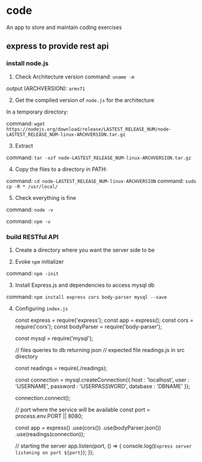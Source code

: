 # code
An app to store and maintain coding exercises

## express to provide rest api

### install node.js

1. Check Architecture version
command: `uname -m`

output (ARCHVERSION): `armv71`

2. Get the compiled version of `node.js` for the architecture

In a temporary directory:

command: `wget https://nodejs.org/download/release/LASTEST_RELEASE_NUM/node-LASTEST_RELEASE_NUM-linux-ARCHVERSION.tar.gz`

3. Extract

command: `tar -xzf node-LASTEST_RELEASE_NUM-linux-ARCHVERSION.tar.gz`

4. Copy the files to a directory in PATH:

command: `cd node-LASTEST_RELEASE_NUM-linux-ARCHVERSION`
command: `sudo cp -R * /usr/local/`

5. Check everything is fine

command: `node -v`

command: `npm -v`

### build RESTful API

1. Create a directory where you want the server side to be

2. Evoke `npm` initializer

command: `npm -init`

3. Install Express.js and dependencies to access mysql db

command: `npm install express cors body-parser mysql --save`

4. Configuring `index.js`
	
	
    const express = require('express');
    const app = express();
    const cors = require('cors');
    const bodyParser = require('body-parser');
  
    const mysql = require('mysql');
     
    // files queries to db returning json
    // expected file readings.js in src directory
	  
	  const readings = require(./readings);
	  
	  const connection = mysql.createConnection({
	    host     : 'localhost',
	    user     : 'USERNAME',
	    password : 'USERPASSWORD',
	    database : 'DBNAME'
	  });
	  
	  connection.connect();
	  
	  // port where the service will be available 
	  const port = process.env.PORT || 8080;

	  const app = express()
  	  	  .use(cors())
  	  	  .use(bodyParser.json())
  	  	  .use(readings(connection));

	// starting the server
	app.listen(port, () => {
		console.log(`Express server listening on port ${port}`);
});
</code>

